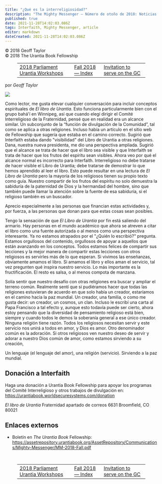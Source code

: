 ```yaml
---
title: "¿Qué es la interreligiosidad?"
description: "The Mighty Messenger — Número de otoño de 2018: Noticias y opiniones para los lectores de El Libro de Urantia"
published: true
date: 2021-11-28T14:02:03.086Z
tags: Interfaith, Mighty Messenger, article
editor: markdown
dateCreated: 2021-11-28T14:02:03.086Z
---
```


<p class="v-card v-sheet theme--light grey lighten-3 px-2">© 2018 Geoff Taylor<br>© 2018 The Urantia Book Fellowship</p>
<figure class="table chapter-navigator">
  <table>
    <tbody>
      <tr>
        <td>
        <a href="/en/article/2018_Parliament_Urantia_Workshops">
          <span class="pr-2">2018 Parliament Urantia Workshops</span><span class="mdi mdi-arrow-right-drop-circle"></span>
        </a>
        </td>
        <td>
        <a href="/en/index/articles_mighty_messenger#fall-2018-issue">
          <span class="mdi mdi-book-open-variant"></span><span class="pl-2">Fall 2018 — Index</span>
        </a>
        </td>
        <td>
        <a href="/en/article/Paula_Thompson/Invitation_to_serve_on_the_GC">
          <span class="pr-2">Invitation to serve on the GC</span><span class="mdi mdi-arrow-right-drop-circle"></span>
        </a>
        </td>
      </tr>
    </tbody>
  </table>
</figure>

por _Geoff Taylor_

<figura id="Figura_1" clase="imagen urantiapedia estilo-imagen-alinear-izquierda">
<img src="/image/article/The_Mighty_Messenger/2018_Fall/Geoff_Taylor.jpg">
</figura>

Como lector, me gusta elevar cualquier conversación para incluir conceptos espirituales de _El libro de Urantia_. Esto funciona particularmente bien con el grupo bahá'í en Winnipeg, así que cuando elegí dirigir el Comité Interreligioso de la Fraternidad, pensé que en realidad era un alcance similar. Un subconjunto de la “función de divulgación de la Comunidad”, tal como se aplica a otras religiones. Incluso había un artículo en el sitio web de Fellowship que sugería que estaba en el camino correcto. Sugirió que Interfaith estaba dando "visibilidad" del Libro de Urantia a otras religiones. Dana, nuestra nueva presidenta, me dio una perspectiva ampliada. Sugirió que el alcance se trata de hacer que el libro sea visible y que Interfaith se trata de hacer que los frutos del espíritu sean visibles. Ahora veo por qué el alcance normal es incorrecto para Interfaith. Interreligioso no debe tratarse de hacer visible el Libro de Urantia; debe tratarse de demostrar lo que hemos aprendido al leer el libro. Esto puede resultar en una lectura de _El Libro de Urantia_ pero la mayoría de los religiosos tienen su propio texto como guía. Nuestro compartir de los frutos del espíritu no solo demuestra la sabiduría de la paternidad de Dios y la hermandad del hombre, sino que también puede llamar la atención sobre la fuente de esa sabiduría, si el religioso también es un buscador.

Aprecio especialmente a las personas que financian estas actividades y, por fuerza, a las personas que donan para que estas cosas sean posibles.

Tengo la sensación de que _El Libro de Urantia_ por fin está saliendo del armario. Hay personas en el mundo académico que ahora se atreven a citar el libro como una fuente autorizada o al menos como una perspectiva interesante. Ya no estamos atrapados por el "¿Quién lo escribió?" pregunta. Estamos orgullosos del contenido, orgullosos de apoyar a aquellos que están avanzando en los conceptos. Todos estamos felices de compartir sus lecciones y la mejor manera de compartir estas lecciones con otros religiosos es servirles más de lo que esperan. Si vivimos las enseñanzas, obviamente amamos el libro. Si amamos el libro y ellos aman el servicio, tal vez pregunten qué inspira nuestro servicio. Lo más importante es la fructificación. El resto es salsa, o al menos compota de manzana.

Solía ​​sentir que nuestro desafío con otras religiones era buscar y ampliar el terreno común. Realmente sentí que si pudiéramos hacer que todas las religiones estuvieran de acuerdo en que solo había un creador, estaríamos en el camino hacia la paz mundial. Un creador, una familia, o como me gusta decir: un creador, un cosmos, un clan. Incluso le escribí una carta al Papa Francisco a tal efecto y, aunque esto todavía puede ser cierto, ahora estoy pensando que la diversidad de pensamiento religioso está bien, siempre y cuando todos le demos la soberanía general a ese único creador. Ninguna religión tiene razón. Todos los religiosos necesitan servir y este servicio nos unirá a todos en amor, y Dios es amor. Otro denominador común es la adoración. Si otros religiosos ven nuestro deseo de servir y adorar a nuestro Dios común de amor, como estamos sirviendo a su creación,

Un lenguaje (el lenguaje del amor), una religión (servicio). Sirviendo a la paz mundial.

## Donación a Interfaith

Haga una donación a Urantia Book Fellowship para apoyar los programas del Comité Interreligioso y otros trabajos de divulgación en: https://urantiabook.worldsecuresystems.com/donation

_El libro de Urantia_ Fraternidad
apartado de correos 6631
Broomfield, CO 80021

## Enlaces externos

* Boletín en _The Urantia Book_ Fellowship: https://assetrepository.urantiabook.org/AssetRepository/Communications/Mighty-Messenger/MM-2018-Fall.pdf

<br>


<figure class="table chapter-navigator">
  <table>
    <tbody>
      <tr>
        <td>
        <a href="/en/article/2018_Parliament_Urantia_Workshops">
          <span class="pr-2">2018 Parliament Urantia Workshops</span><span class="mdi mdi-arrow-right-drop-circle"></span>
        </a>
        </td>
        <td>
        <a href="/en/index/articles_mighty_messenger#fall-2018-issue">
          <span class="mdi mdi-book-open-variant"></span><span class="pl-2">Fall 2018 — Index</span>
        </a>
        </td>
        <td>
        <a href="/en/article/Paula_Thompson/Invitation_to_serve_on_the_GC">
          <span class="pr-2">Invitation to serve on the GC</span><span class="mdi mdi-arrow-right-drop-circle"></span>
        </a>
        </td>
      </tr>
    </tbody>
  </table>
</figure>